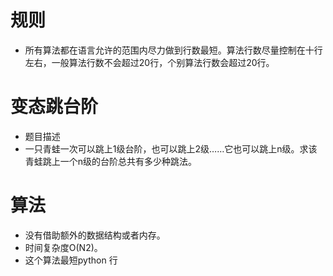 # 规则

 - 所有算法都在语言允许的范围内尽力做到行数最短。算法行数尽量控制在十行左右，一般算法行数不会超过20行，个别算法行数会超过20行。


# 变态跳台阶
 - 题目描述
 - 一只青蛙一次可以跳上1级台阶，也可以跳上2级……它也可以跳上n级。求该青蛙跳上一个n级的台阶总共有多少种跳法。



# 算法
 - 没有借助额外的数据结构或者内存。
 - 时间复杂度O(N2)。
 - 这个算法最短python 行